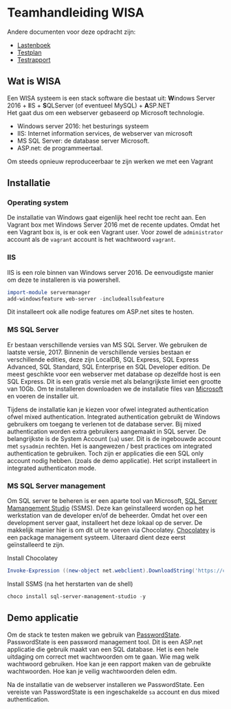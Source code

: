 # Teamhandleiding WISA

Andere documenten voor deze opdracht zijn:

* [Lastenboek](./lastenboek.md)
* [Testplan](./testplan.md)
* [Testrapport](./testrapport.md)

## Wat is WISA

Een WISA systeem is een stack software die bestaat uit:
**W**indows Server 2016 + **I**IS + **S**QLServer (of eventueel MySQL) + **A**SP.NET  
Het gaat dus om een webserver gebaseerd op Microsoft technologie.  

* Windows server 2016: het besturings systeem
* IIS: Internet information services, de webserver van microsoft
* MS SQL Server: de database server Microsoft.
* ASP.net: de programmeertaal.

Om steeds opnieuw reproduceerbaar te zijn werken we met een Vagrant

## Installatie

### Operating system

De installatie van Windows gaat eigenlijk heel recht toe recht aan. Een Vagrant box met Windows Server 2016 met de recente updates. Omdat het een Vagrant box is, is er ook een Vagrant user. Voor zowel de `administrator` account als de `vagrant` account is het wachtwoord `vagrant`.

### IIS

IIS is een role binnen van Windows server 2016. De eenvoudigste manier om deze te installeren is via powershell.

```powershell
import-module servermanager
add-windowsfeature web-server -includeallsubfeature
```

Dit installeert ook alle nodige features om ASP.net sites te hosten.

### MS SQL Server

Er bestaan verschillende versies van MS SQL Server. We gebruiken de laatste versie, 2017. Binnenin de verschillende versies bestaan er verschillende edities, deze zijn LocalDB, SQL Express, SQL Express Advanced, SQL Standard, SQL Enterprise en SQL Developer edition. De meest geschikte voor een webserver met database op dezelfde host is een SQL Express. Dit is een gratis versie met als belangrijkste limiet een grootte van 10Gb. Om te installeren downloaden we de installatie files van [Microsoft](https://download.microsoft.com/download/E/F/2/EF23C21D-7860-4F05-88CE-39AA114B014B/SQLEXPR_x64_ENU.exe) en voeren de installer uit.  

Tijdens de installatie kan je kiezen voor ofwel integrated authentication ofwel mixed authentication. Integrated authentication gebruikt de Windows gebruikers om toegang te verlenen tot de database server. Bij mixed authentication worden extra gebruikers aangemaakt in SQL server. De belangrijkste is de System Account (`sa`) user. Dit is de ingebouwde account met `sysadmin` rechten. Het is aangewezen / best practices om integrated authentication te gebruiken. Toch zijn er applicaties die een SQL only account nodig hebben. (zoals de demo applicatie). Het script installeert in integrated authenticaton mode.

### MS SQL Server management

Om SQL server te beheren is er een aparte tool van Microsoft, [SQL Server Mamangement Studio](https://docs.microsoft.com/en-us/sql/ssms/download-sql-server-management-studio-ssms?view=sql-server-2017) (SSMS). Deze kan geïnstalleerd worden op het werkstation van de developer en/of de beheerder. Omdat het over een development server gaat, installeert het deze lokaal op de server. De makkelijk manier hier is om dit uit te voeren via Chocolatey. [Chocolatey](https://chocolatey.org/) is een package management systeem. Uiteraard dient deze eerst geïnstalleerd te zijn.

Install Chocolatey

```powershell
Invoke-Expression ((new-object net.webclient).DownloadString('https://chocolatey.org/install.ps1'))
```

Install SSMS (na het herstarten van de shell)

```powershell
choco install sql-server-management-studio -y
```

## Demo applicatie

Om de stack te testen maken we gebruik van [PasswordState](https://www.clickstudios.com.au). PasswordState is een password management tool. Dit is een ASP.net applicatie die gebruik maakt van een SQL database. Het is een hele uitdaging om correct met wachtwoorden om te gaan. Wie mag welk wachtwoord gebruiken. Hoe kan je een rapport maken van de gebruikte wachtwoorden. Hoe kan je veilig wachtwoorden delen edm.  

Na de installatie van de webserver installeren we PasswordState. Een vereiste van PasswordState is een ingeschakelde `sa` account en dus mixed authentication.

